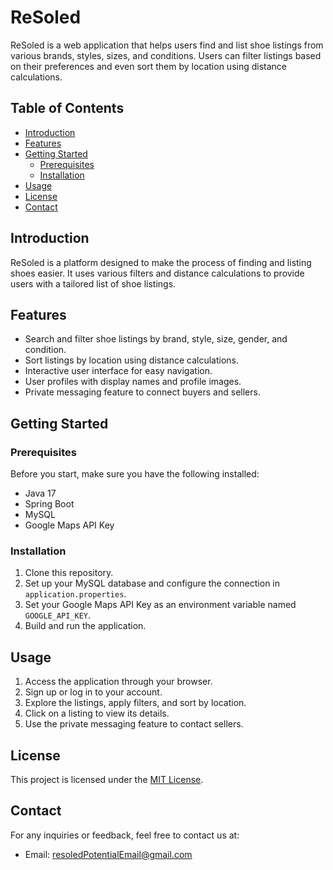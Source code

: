 # ReSoled

ReSoled is a web application that helps users find and list shoe listings from various brands, styles, sizes, and conditions. Users can filter listings based on their preferences and even sort them by location using distance calculations.

## Table of Contents

- [Introduction](#introduction)
- [Features](#features)
- [Getting Started](#getting-started)
    - [Prerequisites](#prerequisites)
    - [Installation](#installation)
- [Usage](#usage)
- [License](#license)
- [Contact](#contact)

## Introduction

ReSoled is a platform designed to make the process of finding and listing shoes easier. It uses various filters and distance calculations to provide users with a tailored list of shoe listings.

## Features

- Search and filter shoe listings by brand, style, size, gender, and condition.
- Sort listings by location using distance calculations.
- Interactive user interface for easy navigation.
- User profiles with display names and profile images.
- Private messaging feature to connect buyers and sellers.

## Getting Started

### Prerequisites

Before you start, make sure you have the following installed:

- Java 17
- Spring Boot
- MySQL
- Google Maps API Key

### Installation

1. Clone this repository.
2. Set up your MySQL database and configure the connection in `application.properties`.
3. Set your Google Maps API Key as an environment variable named `GOOGLE_API_KEY`.
4. Build and run the application.

## Usage

1. Access the application through your browser.
2. Sign up or log in to your account.
3. Explore the listings, apply filters, and sort by location.
4. Click on a listing to view its details.
5. Use the private messaging feature to contact sellers.

## License

This project is licensed under the [MIT License](LICENSE).

## Contact

For any inquiries or feedback, feel free to contact us at:
- Email: resoledPotentialEmail@gmail.com


